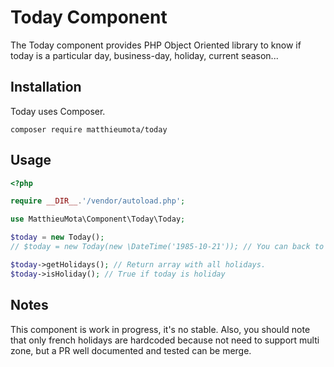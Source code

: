 Today Component
===============

The Today component provides PHP Object Oriented library to know if today is a particular day, business-day, holiday, current season...

## Installation

Today uses Composer.

```
composer require matthieumota/today
```

## Usage

```php
<?php

require __DIR__.'/vendor/autoload.php';

use MatthieuMota\Component\Today\Today;

$today = new Today();
// $today = new Today(new \DateTime('1985-10-21')); // You can back to the past to see if it was an amazing day.

$today->getHolidays(); // Return array with all holidays.
$today->isHoliday(); // True if today is holiday

```

## Notes

This component is work in progress, it's no stable. Also, you should note that only french holidays are hardcoded because not need to support multi zone, but a PR well documented and tested can be merge.
